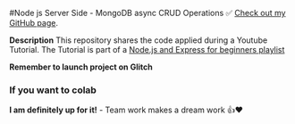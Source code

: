 #Node js Server Side - MongoDB async CRUD Operations
✅ [Check out my GitHub page](https://github.com/TEMIYORES).

**Description**
This repository shares the code applied during a Youtube Tutorial. The Tutorial is part of a [Node.js and Express for beginners playlist]()

**Remember to launch project on Glitch**

### If you want to colab

**I am definitely up for it!** - Team work makes a dream work 👍❤️
